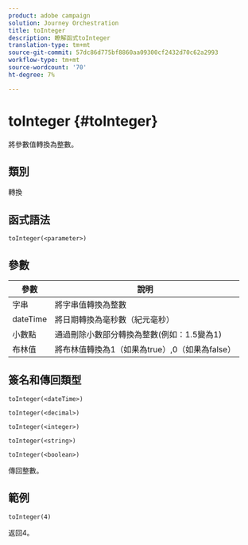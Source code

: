 ```yaml
---
product: adobe campaign
solution: Journey Orchestration
title: toInteger
description: 瞭解函式toInteger
translation-type: tm+mt
source-git-commit: 57dc86d775bf8860aa09300cf2432d70c62a2993
workflow-type: tm+mt
source-wordcount: '70'
ht-degree: 7%

---
```



# toInteger {#toInteger}

將參數值轉換為整數。

## 類別

轉換

## 函式語法

`toInteger(<parameter>)`

## 參數

| 參數 | 說明 |
|--- |--- |
| 字串 | 將字串值轉換為整數 |
| dateTime | 將日期轉換為毫秒數（紀元毫秒） |
| 小數點 | 通過刪除小數部分轉換為整數(例如：1.5變為1) |
| 布林值 | 將布林值轉換為1（如果為true）,0（如果為false） |

## 簽名和傳回類型

`toInteger(<dateTime>)`

`toInteger(<decimal>)`

`toInteger(<integer>)`

`toInteger(<string>)`

`toInteger(<boolean>)`

傳回整數。

## 範例

`toInteger(4)`

返回4。
